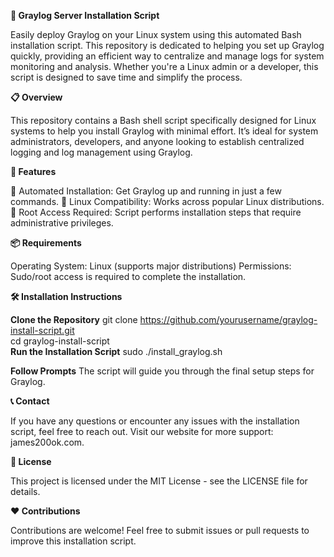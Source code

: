 **🚀 Graylog Server Installation Script**

  Easily deploy Graylog on your Linux system using this automated Bash installation script.
This repository is dedicated to helping you set up Graylog quickly, providing an efficient way to centralize and manage logs for system monitoring and analysis. Whether you're a Linux admin or a developer, this script is designed to save time and simplify the process.

**📋 Overview**

  This repository contains a Bash shell script specifically designed for Linux systems to help you install Graylog with minimal effort.
It’s ideal for system administrators, developers, and anyone looking to establish centralized logging and log management using Graylog.

**🎯 Features**

  📌 Automated Installation: Get Graylog up and running in just a few commands.
  🔧 Linux Compatibility: Works across popular Linux distributions.
  🔐 Root Access Required: Script performs installation steps that require administrative privileges.
  
**📦 Requirements**

  Operating System: Linux (supports major distributions)
  Permissions: Sudo/root access is required to complete the installation.

**🛠️ Installation Instructions**

  **Clone the Repository**
    git clone https://github.com/yourusername/graylog-install-script.git  
    cd graylog-install-script  
  **Run the Installation Script**
    sudo ./install_graylog.sh  

**Follow Prompts**
  The script will guide you through the final setup steps for Graylog.

**📞 Contact**

  If you have any questions or encounter any issues with the installation script, feel free to reach out.
Visit our website for more support: james200ok.com.


**📜 License**

  This project is licensed under the MIT License - see the LICENSE file for details.

**❤️ Contributions**

  Contributions are welcome! Feel free to submit issues or pull requests to improve this installation script.
